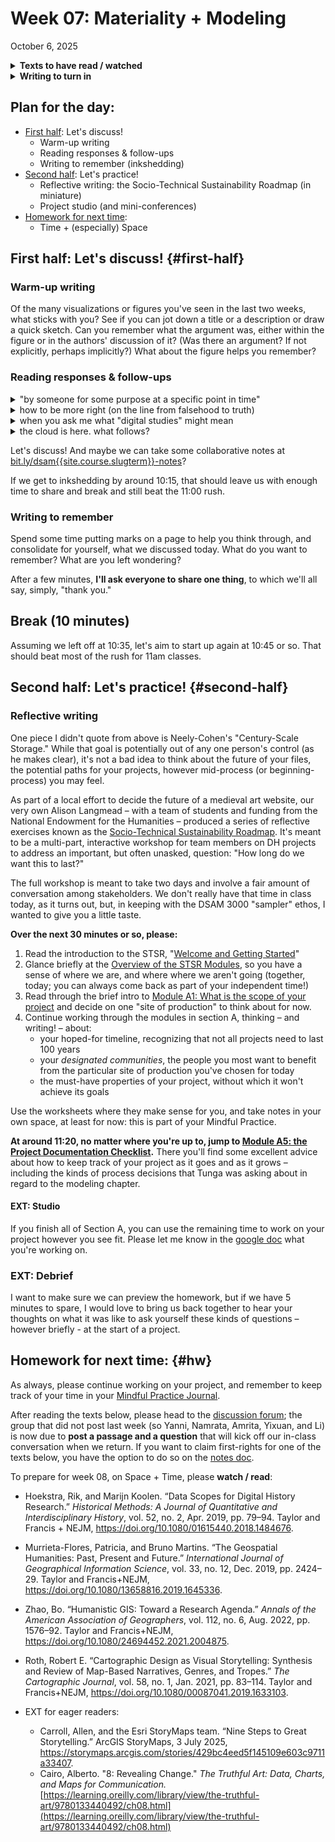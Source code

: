 
# Week 07: Materiality + Modeling
<span class="date">October 6, 2025</span>

<section class="prereqs">
    <details><summary><strong>Texts to have read / watched</strong></summary>
        <ul>
            <li>Jannidis, Fotis, and Julia Flanders. “2 A Gentle Introduction to Data Modeling.” <em>The Shape of Data in Digital Humanities: Modeling Texts and Text-Based Resources</em>, by Julia Flanders and Fotis Jannidis, Taylor & Francis Group, 2018, pp. 55–65. ProQuest Ebook Central, <a href="http://ebookcentral.proquest.com/lib/pitt-ebooks/detail.action?docID=5582790">http://ebookcentral.proquest.com/lib/pitt-ebooks/detail.action?docID=5582790</a>.<ul>
                <li>Section 1: What Is Data Modeling?</li>
                <li>Section 2: Some Basic Concepts</li>
                <li>rest of chapter is EXT</li>
                </ul>
            </li>
            <li>Cairo, Alberto. “3: The Truth Continuum.” The Truthful Art: Data, Charts, and Maps for Communication, New Riders, 2016, <a href="https://learning.oreilly.com/library/view/the-truthful-art/9780133440492/ch03.html">https://learning.oreilly.com/library/view/the-truthful-art/9780133440492/ch03.html</a></li>
            <li>Ensmenger, Nathan L. “The Cloud Is a Factory.” <em>Your Computer Is On Fire</em>, edited by Thomas S. Mullaney, Benjamin Peters, Mar Hicks, and Kavita Philip, MIT Press, 2021, pp. 37–60. ProQuest Ebook Central, <a href="http://ebookcentral.proquest.com/lib/pitt-ebooks/detail.action?docID=6479710">http://ebookcentral.proquest.com/lib/pitt-ebooks/detail.action?docID=6479710</a>.</li>
            <li>* Neely-Cohen, Maxwell. "Century-Scale Storage." <a href="https://lil.law.harvard.edu/century-scale-storage">https://lil.law.harvard.edu/century-scale-storage</a>. Accessed 29 July 2025.</li>
            <li>Ford, Paul. <em>What Is Code? If You Don’t Know, You Need to Read This</em>, Bloomberg.com, <a href="http://www.bloomberg.com/graphics/2015-paul-ford-what-is-code/">http://www.bloomberg.com/graphics/2015-paul-ford-what-is-code/</a>. Section 2: "Let's Begin."</li>
        </ul>
    </details>
    <details><summary><strong>Writing to turn in</strong></summary>
        <ul><li>Reading responses from John, Rose, Tunga, Scylla, Yuqing, posted to the <a href="{{site.repo_url}}/discussions/">discussion forum</a></li></ul>
    </details>
</section>

## Plan for the day:

* [First half](#first-half): Let's discuss!
    - Warm-up writing
    - Reading responses & follow-ups
    - Writing to remember (inkshedding)
* [Second half](#second-half): Let's practice!
    - Reflective writing: the Socio-Technical Sustainability Roadmap (in miniature)
    - Project studio (and mini-conferences)
* [Homework for next time](#hw):
    - Time + (especially) Space


## First half: Let's discuss! {#first-half}

### Warm-up writing

Of the many visualizations or figures you've seen in the last two weeks, what sticks with you? See if you can jot down a title or a description or draw a quick sketch. Can you remember what the argument was, either within the figure or in the authors' discussion of it? (Was there an argument? If not explicitly, perhaps implicitly?) What about the figure helps you remember?


### Reading responses & follow-ups

<details><summary>"by someone for some purpose at a specific point in time"</summary>
    <p>Tunga brings in this passage from Flanders and Jannidis, and poses a question about process and conscientiousness that I think is worth repeating in full for those who haven't seen it yet:</p>

    <blockquote>So one could say that a model is a representation of something by someone for some purpose at a specific point in time. It is a representation that concentrates on some aspects—features and their relations—and disregards others. The selection of these aspects is not random but functional: it serves a specific function for an individual or a group. And a model is usually only useful and only makes sense in the context of these functions and for the time that they are needed. (Flanders and Jannidis 46)</blockquote>

    <p>This paragraph made me pause at how explicitly contingent modeling is: it’s not a neutral capture of “what is,” but a time-bound choice about what matters. That contingency feels less like a flaw and more like the point that models are instruments for reasoning, not mirrors which reframes how we should present and critique them. For someone trained in literary analysis, here is what I see: every critical argument is also a model, imposing boundaries that enable certain insights and foreclose others. I find myself wondering: If a model is always chosen “by someone for some purpose at a specific point in time,” <strong>what concrete steps should modelers take to document those purposes and assumptions so future users can treat the model as an interpretive artifact representing the interpreter's thought process rather than a neutral fact?</strong> (emphasis added)</p>

    <p>Thoughts welcome! I (Ben) would posit three words will be important: <em>documentation</em>; <em>about</em>; and <em>README</em>. (I'd love to call in Yixuan to show the <a href="https://github.com/VidaYixuan/digital-humanities-novel-database">GitHub README for her project</a>, which is a great starting point.)</p>
</details>

<details><summary>how to be more right (on the line from falsehood to truth)</summary>
    <p>Responding to Cairo's remark that "When you devise a mdoel, it's never possible to know exactly where it lies in the continuum," John asks a big question: <strong>"What can we do as researchers to move our model toward the 'Absolutely True' end of the spectrum?"</strong> There have to be many answers, of course, not just one – but one, I think, is suggested by Scylla in response to another passage from the same text:</p>

    <blockquote><p>Something that sticks out to me is towards the middle of the reading, where Cairo discusses emailing back and forth with Anatoly Bondarenko, discussing Ukrainian politics and protests that were being covered in the media, and mapped out in various data visualizations:</p>

    <blockquote><p>I immediately shot an e-mail to Anatoly asking, “Do you remember the map that you showed me when I was in Kiev? It explains everything that is going on right now in your country! It’s so prescient! Ukraine is clearly two completely different countries!”</p>

    <p>A few hours later, Anatoly replied. His suggestion, which I am not reproducing verbatim, became a motto that I share with my students every semester: <strong>“It’s more complicated than that.”</strong> I usually add: “And if it’s really more complicated than that, then that complexity, which is crucial for understanding the story, needs to be shown in the visualization.” <strong>Good visualizations shouldn’t over-simplify information. They need to clarify it. In many cases, clarifying a subject requires increasing the amount of information, not reducing it.</strong></p></blockquote>

    <p>There's an interesting tension between simplification and clarification in the way that data is visualized and represented that this passage flags that gives me pause. The idea of increasing information to clarify screams, "Add context!!! Prevent context collapse!!!" to me, but I was curious what other folks thought of, involving this quote.</p>
    </blockquote>
</details>

<details><summary>when you ask me what "digital studies" might mean</summary>
    <p>Ensmenger's "The Cloud is a Factory" is not computational: it's not underwritten by a relational database or engaged in replicable visualization techniques. But nevertheless, I would argue it's very much a digital humanities project. How do you understand the work he's doing here?</p>
    <p>If it's helpful, here's a sample passage:</p>
    <blockquote>All of this is to establish that it is impossible to understand the emergence of the modern information society without reference to the larger history of industrialization. Why is this significant? Because industrialization is fundamentally as much a social and political project as it is technological or economic. The ostensible driving force behind industrialization is the pursuit of efficiency, but the actual history of how, when, and why certain economic sectors chose to industrialize suggests otherwise. New techniques and technologies do not emerge out of nothing to revolutionize work practices; they are designed explicitly to do so. Machines are designed by humans to accomplish human agendas, and as such it is essential to always ask why industrialization is happening, to what ends, and for what purposes. (43)</blockquote>
</details>

<details><summary>the cloud is here. what follows?</summary>
    <p>Rose draws our attention to some of the takeaways at the end of Ensmenger's "The Cloud is a Factory" and brings them into a particularly local context: Pittsburgh's historical access to the things that attract factories, including digital ones. Starting in the middle of her quoted passage:</p>
    <blockquote>
        <blockquote>When Amazon recently encouraged cities to bid for the privilege of hosting their “second headquarters,” they were clearly pushing for those cities with well-established physical and social infrastructures: housing, highways, schools, restaurants, and recreational facilities. When Microsoft or Facebook looks to locate a new data center, they require easy access to inexpensive electricity, a plentiful water supply, and an appropriately skilled labor force. It is any surprise that these data centers are often located in the same places that housed industrial-era factories just a generation ago?" (Ensmenger 43–44)</blockquote>
        <p>This made me wonder about Pittsburgh as a location for the Cloud Factories, as one of these places that used to house industrial-era factories. I remember Alison mentioning the construction of new data centers in Pennsylvania, which led me to find <a href="https://www.datacentermap.com/usa/pennsylvania/">this interactive map</a> (an interesting data visualization in its own right) that shows their locations across the state.</p>
        <p>I wanted to adjust Ensmenger's question: <strong>with this sense of geographical closeness, how can we more accurately depict the Cloud as a factory in our digital work at the University of Pittsburgh, and not as a disembodied computational device?</strong></p>
    </blockquote>
</details>


Let's discuss! And maybe we can take some collaborative notes at [bit.ly/dsam{{site.course.slugterm}}-notes](https://bit.ly/dsam{{site.course.slugterm}}-notes)?

If we get to inkshedding by around 10:15, that should leave us with enough time to share and break and still beat the 11:00 rush.



### Writing to remember

<div class="alert alert-success">
    <p>Spend some time putting marks on a page to help you think through, and consolidate for yourself, what we discussed today. What do you want to remember? What are you left wondering?</p>
</div>

After a few minutes, **I'll ask everyone to share one thing**, to which we'll all say, simply, "thank you."



## Break (10 minutes)
Assuming we left off at 10:35, let's aim to start up again at 10:45 or so. That should beat most of the rush for 11am classes.



## Second half: Let's practice! {#second-half}

### Reflective writing

One piece I didn't quote from above is Neely-Cohen's "Century-Scale Storage." While that goal is potentially out of any one person's control (as he makes clear), it's not a bad idea to think about the future of your files, the potential paths for your projects, however mid-process (or beginning-process) you may feel.

As part of a local effort to decide the future of a medieval art website, our very own Alison Langmead – with a team of students and funding from the National Endowment for the Humanities – produced a series of reflective exercises known as the [Socio-Technical Sustainability Roadmap](https://sites.haa.pitt.edu/sustainabilityroadmap/getting-started/). It's meant to be a multi-part, interactive workshop for team members on DH projects to address an important, but often unasked, question: "How long do we want this to last?"

The full workshop is meant to take two days and involve a fair amount of conversation among stakeholders. We don't really have that time in class today, as it turns out, but, in keeping with the DSAM 3000 "sampler" ethos, I wanted to give you a little taste.

**Over the next 30 minutes or so, please:**

1. Read the introduction to the STSR, "[Welcome and Getting Started](https://sites.haa.pitt.edu/sustainabilityroadmap/getting-started/)"
2. Glance briefly at the [Overview of the STSR Modules](https://sites.haa.pitt.edu/sustainabilityroadmap/getting-started/), so you have a sense of where we are, and where where we aren't going (together, today; you can always come back as part of your independent time!)
3. Read through the brief intro to [Module A1: What is the scope of your project](https://sites.haa.pitt.edu/sustainabilityroadmap/a1-project-scope/) and decide on one "site of production" to think about for now.
4. Continue working through the modules in section A, thinking – and writing! – about:
    * your hoped-for timeline, recognizing that not all projects need to last 100 years
    * your _designated communities_, the people you most want to benefit from the particular site of production you've chosen for today
    * the must-have properties of your project, without which it won't achieve its goals

<div class="alert alert-success panel panel-success">
    <div class="alert-body panel-body">
    Use the worksheets where they make sense for you, and take notes in your own space, at least for now: this is part of your Mindful Practice.
    </div>
</div>

**At around 11:20, no matter where you're up to, jump to [Module A5: the Project Documentation Checklist](https://sites.haa.pitt.edu/sustainabilityroadmap/a5-documentationchecklist/).** There you'll find some excellent advice about how to keep track of your project as it goes and as it grows – including the kinds of process decisions that Tunga was asking about in regard to the modeling chapter.

#### EXT: Studio
If you finish all of Section A, you can use the remaining time to work on your project however you see fit. Please let me know in the [google doc](https://bit.ly/dsam{{site.course.slugterm}}-notes) what you're working on.

### EXT: Debrief
I want to make sure we can preview the homework, but if we have 5 minutes to spare, I would love to bring us back together to hear your thoughts on what it was like to ask yourself these kinds of questions – however briefly - at the start of a project.


## Homework for next time: {#hw}

As always, please continue working on your project, and remember to keep track of your time in your [Mindful Practice Journal](projects.md).

After reading the texts below, please head to the [discussion forum]({{site.repo_url}}/discussions); the group that did not post last week (so Yanni, Namrata, Amrita, Yixuan, and Li) is now due to **post a passage and a question** that will kick off our in-class conversation when we return. If you want to claim first-rights for one of the texts below, you have the option to do so on the [notes doc](https://bit.ly/dsam{{site.course.slugterm}}-notes).

To prepare for week 08, on Space + Time, please **watch / read**:
<!-- The first three are more theoretical; Roth is a bit of a catalog, but it gets more into practicalities. For full-on advice on making maps, see the EXT reading. -->

* Hoekstra, Rik, and Marijn Koolen. “Data Scopes for Digital History Research.” <em>Historical Methods: A Journal of Quantitative and Interdisciplinary History</em>, vol. 52, no. 2, Apr. 2019, pp. 79–94. Taylor and Francis + NEJM, <a href="https://doi.org/10.1080/01615440.2018.1484676">https://doi.org/10.1080/01615440.2018.1484676</a>.
* Murrieta-Flores, Patricia, and Bruno Martins. “The Geospatial Humanities: Past, Present and Future.” <em>International Journal of Geographical Information Science</em>, vol. 33, no. 12, Dec. 2019, pp. 2424–29. Taylor and Francis+NEJM, <a href="https://doi.org/10.1080/13658816.2019.1645336">https://doi.org/10.1080/13658816.2019.1645336</a>.
* Zhao, Bo. “Humanistic GIS: Toward a Research Agenda.” <em>Annals of the American Association of Geographers</em>, vol. 112, no. 6, Aug. 2022, pp. 1576–92. Taylor and Francis+NEJM, <a href="https://doi.org/10.1080/24694452.2021.2004875">https://doi.org/10.1080/24694452.2021.2004875</a>.
* Roth, Robert E. “Cartographic Design as Visual Storytelling: Synthesis and Review of Map-Based Narratives, Genres, and Tropes.” <em>The Cartographic Journal</em>, vol. 58, no. 1, Jan. 2021, pp. 83–114. Taylor and Francis+NEJM, <a href="https://doi.org/10.1080/00087041.2019.1633103">https://doi.org/10.1080/00087041.2019.1633103</a>.

* EXT for eager readers:
    - Carroll, Allen, and the Esri StoryMaps team. “Nine Steps to Great Storytelling.” ArcGIS StoryMaps, 3 July 2025, <a href="https://storymaps.arcgis.com/stories/429bc4eed5f145109e603c9711a33407">https://storymaps.arcgis.com/stories/429bc4eed5f145109e603c9711a33407</a>.
    - Cairo, Alberto. "8: Revealing Change." _The Truthful Art: Data, Charts, and Maps for Communication._ [https://learning.oreilly.com/library/view/the-truthful-art/9780133440492/ch08.html](https://learning.oreilly.com/library/view/the-truthful-art/9780133440492/ch08.html)
